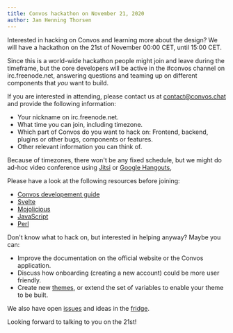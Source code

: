 ```yaml
---
title: Convos hackathon on November 21, 2020
author: Jan Henning Thorsen
---
```


Interested in hacking on Convos and learning more about the design?  We will
have a hackathon on the 21st of November 00:00 CET, until 15:00 CET.

Since this is a world-wide hackathon people might join and leave during the
timeframe, but the core developers will be active in the #convos channel on
irc.freenode.net, answering questions and teaming up on different components
that *you* want to build.

If you are interested in attending, please contact us at
[contact@convos.chat](mailto:contact@convos.chat) and provide the
following information:

* Your nickname on irc.freenode.net.
* What time you can join, including timezone.
* Which part of Convos do you want to hack on: Frontend, backend, plugins or
  other bugs, components or features.
* Other relevant information you can think of.

Because of timezones, there won't be any fixed schedule, but we might do ad-hoc
video conference using [Jitsi](https://meet.jit.si/) or
[Google Hangouts](https://hangouts.google.com/),

Please have a look at the following resources before joining:

* [Convos developement guide](https://convos.chat/doc/develop)
* [Svelte](https://svelte.dev/)
* [Mojolicious](https://mojolicious.org/)
* [JavaScript](https://developer.mozilla.org/en-US/docs/Web/JavaScript)
* [Perl](https://docs.mojolicious.org/#BASICS)

Don't know what to hack on, but interested in helping anyway? Maybe you can:

* Improve the documentation on the official website or the Convos application.
* Discuss how onboarding (creating a new account) could be more user friendly.
* Create new
  [themes](https://convos.chat/blog/2020/6/14/create-your-own-theme-detailed-walkthrough),
  or extend the set of variables to enable your theme to be built.

We also have open [issues](https://github.com/convos-chat/convos/issues) and
ideas in the [fridge](https://github.com/convos-chat/convos/issues?q=milestone%3AFridge).

Looking forward to talking to you on the 21st!
